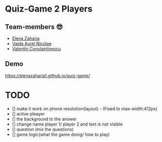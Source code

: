 # Quiz-Game 2 Players

## Team-members 😎

- [Elena Zaharia](https://github.com/elenazaharia1)
- [Vaida Aurel Nicolae](https://github.com/vaidanicu)
- [Valentin Constantinescu](https://github.com/Ipadios12)

## Demo

https://elenazaharia1.github.io/quiz-game/

# TODO

- [] make it work on phone resolution(layout) - (Fixed to   max-width:412px)
- [] active pleayer
- [] the background to the answer
- [] change name player 1/ player 2 and text is not visible
- [] question (mix the questions)
- [] game logic(what the game doing/ how to play)
